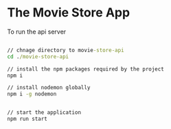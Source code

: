 # The Movie Store App

To run the api server

```cmd

// chnage directory to movie-store-api
cd ./movie-store-api

// install the npm packages required by the project
npm i

// install nodemon globally
npm i -g nodemon


// start the application
npm run start

```
